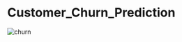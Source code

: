 # Customer_Churn_Prediction

![churn](https://github.com/user-attachments/assets/2a6dc421-3f7a-4bcd-b8a4-f90649f8265a)
